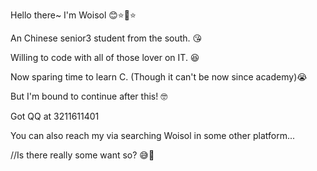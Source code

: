 <!---
Woisol/Woisol is a ✨ special ✨ repository because its `README.md` (this file) appears on your GitHub profile.
You can click the Preview link to take a look at your changes.
--->
Hello there~ I'm Woisol 😊⭐️🌟⭐️

An Chinese senior3 student from the south. 😘

Willing to code with all of those lover on IT. 😆

Now sparing time to learn C. (Though it can't be now since academy)😭

But I'm bound to continue after this! 🤓


Got QQ at 3211611401

You can also reach my via searching Woisol in some other platform... 

//Is there really some want so? 😅🤣

